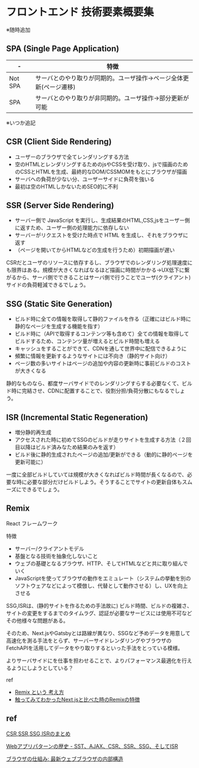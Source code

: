 # フロントエンド 技術要素概要集

※随時追加

## SPA (Single Page Application)

|-|特徴|
|---|---|
|Not SPA|サーバとのやり取りが同期的。ユーザ操作->ページ全体更新(ページ遷移)|
|SPA|サーバとのやり取りが非同期的。ユーザ操作->部分更新が可能|

※いつか追記

## CSR (Client Side Rendering)

- ユーザーのブラウザで全てレンダリングする方法
- 空のHTMLとレンダリングするためのjsやCSSを受け取り、jsで描画のためのCSSとHTMLを生成、最終的なDOM/CSSMOMをもとにブラウザが描画
- サーバへの負荷が少ない分、ユーザーサイドに負荷を強いる
- 最初は空のHTMLしかないためSEO的に不利

## SSR (Server Side Rendering)

- サーバー側で JavaScript を実行し、生成結果のHTML,CSS,jsをユーザー側に返すため、ユーザー側の処理能力に依存しない
- サーバーがリクエストを受けた時点で HTML を生成し、それをブラウザに返す
- （ページを開いてからHTMLなどの生成を行うため）初期描画が遅い

CSRだとユーザのリソースに依存するし、ブラウザでのレンダリング処理速度にも限界はある。規模が大きくなればなるほど描画に時間がかかる->UX低下に繋がるから、サーバ側でできることはサーバ側で行うことでユーザ(クライアント)
サイドの負荷軽減できるでしょう。

## SSG (Static Site Generation)

- ビルド時に全ての情報を取得して静的ファイルを作る（正確にはビルド時に静的なページを生成する機能を指す）
- ビルド時に（APIで取得するコンテンツ等も含めて）全ての情報を取得してビルドするため、コンテンツ量が増えるとビルド時間も増える
- キャッシュをすることができて、CDNを通して世界中に配信できるように
- 頻繁に情報を更新するようなサイトには不向き（静的サイト向け）
- ページ数の多いサイトはページの追加や内容の更新時に事前ビルドのコストが大きくなる

静的なものなら、都度サーバサイドでのレンダリングすらする必要なくて、ビルド時に完結させ、CDNに配置することで、役割分担/負荷分散にもなるでしょう。

## ISR (Incremental Static Regeneration)

- 増分静的再生成
- アクセスされた時に初めてSSGのビルドが走りサイトを生成する方法（２回目以降はビルド済みなため結果のみを返す）
- ビルド後に静的生成されたページの追加/更新ができる（動的に静的ページを更新可能に）

一度に全部ビルドしていては規模が大きくなればビルド時間が長くなるので、必要な時に必要な部分だけビルドしよう。そうすることでサイトの更新自体もスムーズにできるでしょう。

## Remix

React フレームワーク

特徴

- サーバー/クライアントモデル
- 基盤となる技術を抽象化しないこと
- ウェブの基礎となるブラウザ、HTTP、そしてHTMLなどと共に取り組んでいく
- JavaScriptを使ってブラウザの動作をエミュレート（システムの挙動を別のソフトウェアなどによって模倣し、代替として動作させる）し、UXを向上させる

SSG,ISRは、(静的サイトを作るための手法故に) ビルド時間、ビルドの複雑さ、サイトの変更をするまでのタイムラグ、認証が必要なサービスには使用不可などその他様々な問題がある。

そのため、Next.jsやGatsbyとは路線が異なり、SSGなど予めデータを用意して高速化を測る手法をとらず、サーバーサイドレンダリングやブラウザのFetchAPIを活用してデータをやり取りするといった手法をとっている模様。

よりサーバサイドにを仕事を担わせることで、よりパフォーマンス最適化を行えるようにしようとしている？

ref

- [Remix という 考え方](https://zenn.dev/kaa_a_zu/articles/fbd06ca2cc3b86)
- [触ってみてわかったNext.jsと比べた時のRemixの特徴](https://zenn.dev/steelydylan/articles/remix-nextjs-comparison)

## ref

[CSR,SSR,SSG,ISRのまとめ](https://qiita.com/souhei-etou/items/4c3320471d23a08510e1#ssr)

[Webアプリパターンの歴史 - SST、AJAX、CSR、SSR、SSG、そしてISR](https://qiita.com/kimizuy/items/d33420330479f8c85449)

[ブラウザの仕組み: 最新ウェブブラウザの内部構造](https://www.html5rocks.com/ja/tutorials/internals/howbrowserswork/)
